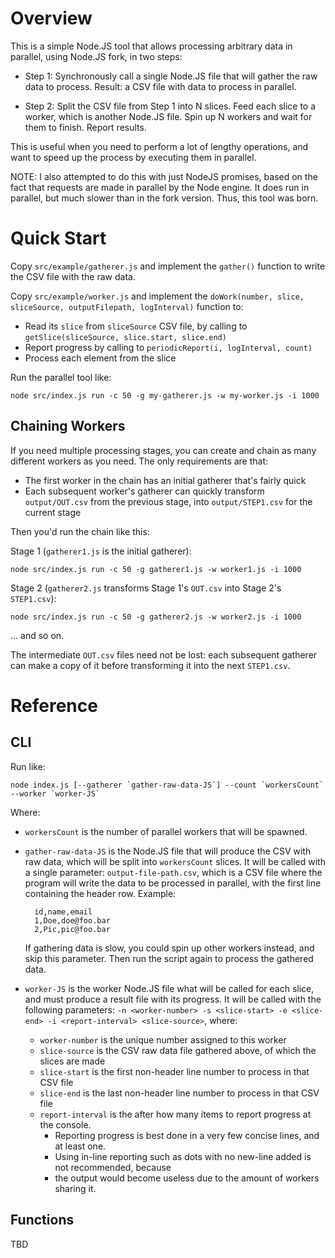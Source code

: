 # Overview

This is a simple Node.JS tool that allows processing arbitrary data in parallel, using Node.JS fork, in two steps:

- Step 1: Synchronously call a single Node.JS file that will gather the raw data to process.  Result: a CSV file with data to process in parallel.

- Step 2: Split the CSV file from Step 1 into N slices.  Feed each slice to a worker, which is
        another Node.JS file.  Spin up N workers and wait for them to finish.  Report results.

This is useful when you need to perform a lot of lengthy operations, and want to speed up the process by executing them in parallel.

NOTE: I also attempted to do this with just NodeJS promises, based on the fact that
requests are made in parallel by the Node engine.  It does run in parallel, but
much slower than in the fork version.  Thus, this tool was born.

# Quick Start

Copy `src/example/gatherer.js` and implement the `gather()` function to write the CSV file with the raw data.

Copy `src/example/worker.js` and implement the `doWork(number, slice, sliceSource, outputFilepath, logInterval)` function to:

- Read its `slice` from `sliceSource` CSV file, by calling to `getSlice(sliceSource, slice.start, slice.end)`
- Report progress by calling to `periodicReport(i, logInterval, count)`
- Process each element from the slice

Run the parallel tool like:

```shell
node src/index.js run -c 50 -g my-gatherer.js -w my-worker.js -i 1000
```

## Chaining Workers

If you need multiple processing stages, you can create and chain as many different workers as you need.  The only requirements are that:

- The first worker in the chain has an initial gatherer that's fairly quick
- Each subsequent worker's gatherer can quickly transform `output/OUT.csv` from the previous stage, into `output/STEP1.csv` for the current stage

Then you'd run the chain like this:

Stage 1 (`gatherer1.js` is the initial gatherer):

```shell
node src/index.js run -c 50 -g gatherer1.js -w worker1.js -i 1000
```

Stage 2 (`gatherer2.js` transforms Stage 1's `OUT.csv` into Stage 2's `STEP1.csv`):

```shell
node src/index.js run -c 50 -g gatherer2.js -w worker2.js -i 1000
```

... and so on.

The intermediate `OUT.csv` files need not be lost: each subsequent gatherer can make a copy of it before transforming it into the next `STEP1.csv`.

# Reference

## CLI

Run like:

```shell
node index.js [--gatherer `gather-raw-data-JS`] --count `workersCount` --worker `worker-JS`
```

Where:

* `workersCount` is the number of parallel workers that will be spawned.

* `gather-raw-data-JS` is the Node.JS file that will produce the CSV with raw data,
  which will be split into `workersCount` slices.  It will be called with a single parameter: `output-file-path.csv`, which is a CSV file where the program will write the data to be
        processed in parallel, with the first line containing the header row.  Example:
        
        id,name,email
        1,Doe,doe@foo.bar
        2,Pic,pic@foo.bar
  
  If gathering data is slow, you could spin up other workers instead, and skip this
  parameter.  Then run the script again to process the gathered data.

* `worker-JS` is the worker Node.JS file what will be called for each slice, and must
  produce a result file with its progress.  It will be called with the following parameters: `-n <worker-number> -s <slice-start> -e <slice-end> -i <report-interval> <slice-source>`, where:
  
  - `worker-number` is the unique number assigned to this worker
  - `slice-source` is the CSV raw data file gathered above, of which the slices are made
  - `slice-start` is the first non-header line number to process in that CSV file
  - `slice-end` is the last non-header line number to process in that CSV file
  - `report-interval` is the after how many items to report progress at the console.
    - Reporting progress is best done in a very few concise lines, and at least one.
    - Using in-line reporting such as dots with no new-line added is not recommended, because
    - the output would become useless due to the amount of workers sharing it.

## Functions

TBD
